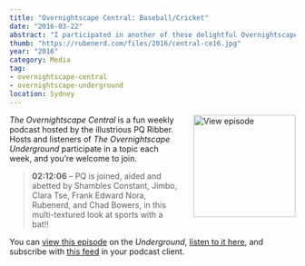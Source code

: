 ```yaml
---
title: "Overnightscape Central: Baseball/Cricket"
date: "2016-03-22"
abstract: "I participated in another of these delightful Overnightscape Underground productions by PQ Ribber."
thumb: "https://rubenerd.com/files/2016/central-ce16.jpg"
year: "2016"
category: Media
tag:
- overnightscape-central
- overnightscape-underground
location: Sydney
---
```

<p class="show-cover"><a href="https://onsug.com/archives/19605/"><img src="https://rubenerd.com/files/2016/central-ce16.jpg" alt="View episode" style="float:right; margin:0 0 1em 2em; width:180px; height:180px;" /></a></p>

*The Overnightscape Central* is a fun weekly podcast hosted by the illustrious PQ Ribber. Hosts and listeners of *The Overnightscape Underground* participate in a topic each week, and you’re welcome to join.

> **02:12:06** – PQ is joined, aided and abetted by Shambles Constant, Jimbo, Clara Tse, Frank Edward Nora, Rubenerd, and Chad Bowers, in this multi-textured look at sports with a bat!!

You can <a href="https://onsug.com/archives/19605/">view this episode</a> on the *Underground*, <a href="https://media.blubrry.com/onsug/p/onsug.com/shows/Mar16/onsug_Mar16_Central_Bas.mp3">listen to it here</a>, and subscribe with <a href="https://onsug.com/archives/category/overnightscapecentral/feed/">this feed</a> in your podcast client.
